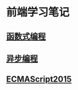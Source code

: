 # 前端学习笔记

## [函数式编程](https://github.com/29984608/frontend-study-note/blob/main/01-01-%E5%87%BD%E6%95%B0%E5%BC%8F%E7%BC%96%E7%A8%8B%E4%B8%8E%E5%BC%82%E6%AD%A5/01-function/README.md)

## [异步编程](https://github.com/29984608/frontend-study-note/blob/main/01-01-%E5%87%BD%E6%95%B0%E5%BC%8F%E7%BC%96%E7%A8%8B%E4%B8%8E%E5%BC%82%E6%AD%A5/02-promise/README.md)

## [ECMAScript2015](https://github.com/29984608/frontend-study-note/blob/main/01-02-ES%E4%B8%8ETS/ES6/README.md)
